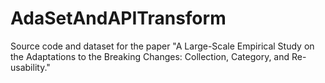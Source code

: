 # AdaSetAndAPITransform
Source code and dataset for the paper "A Large-Scale Empirical Study on the Adaptations to the Breaking Changes: Collection, Category, and Re-usability."
